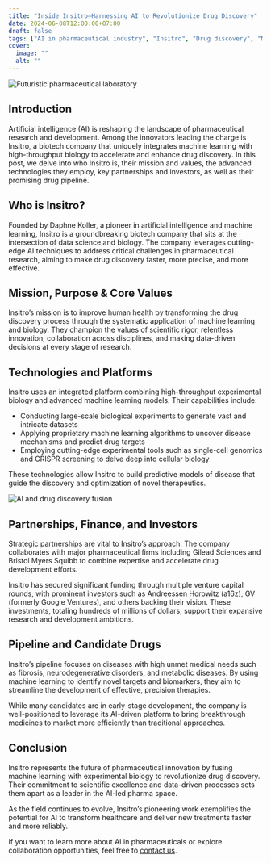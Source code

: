 ```yaml
---
title: "Inside Insitro—Harnessing AI to Revolutionize Drug Discovery"
date: 2024-06-08T12:00:00+07:00
draft: false
tags: ["AI in pharmaceutical industry", "Insitro", "Drug discovery", "Machine learning"]
cover:
  image: ""
  alt: ""
---
```


![Futuristic pharmaceutical laboratory](https://res.cloudinary.com/dxyptrt7m/image/upload/v1752991738/j2drts2yal4czj48oydf.jpg)

## Introduction

Artificial intelligence (AI) is reshaping the landscape of pharmaceutical research and development. Among the innovators leading the charge is Insitro, a biotech company that uniquely integrates machine learning with high-throughput biology to accelerate and enhance drug discovery. In this post, we delve into who Insitro is, their mission and values, the advanced technologies they employ, key partnerships and investors, as well as their promising drug pipeline.

## Who is Insitro?

Founded by Daphne Koller, a pioneer in artificial intelligence and machine learning, Insitro is a groundbreaking biotech company that sits at the intersection of data science and biology. The company leverages cutting-edge AI techniques to address critical challenges in pharmaceutical research, aiming to make drug discovery faster, more precise, and more effective.

## Mission, Purpose & Core Values

Insitro’s mission is to improve human health by transforming the drug discovery process through the systematic application of machine learning and biology. They champion the values of scientific rigor, relentless innovation, collaboration across disciplines, and making data-driven decisions at every stage of research.

## Technologies and Platforms

Insitro uses an integrated platform combining high-throughput experimental biology and advanced machine learning models. Their capabilities include:

- Conducting large-scale biological experiments to generate vast and intricate datasets
- Applying proprietary machine learning algorithms to uncover disease mechanisms and predict drug targets
- Employing cutting-edge experimental tools such as single-cell genomics and CRISPR screening to delve deep into cellular biology

These technologies allow Insitro to build predictive models of disease that guide the discovery and optimization of novel therapeutics.

![AI and drug discovery fusion](https://res.cloudinary.com/dxyptrt7m/image/upload/v1752991787/pd4r8twalnt04cgyyhwr.jpg)

## Partnerships, Finance, and Investors

Strategic partnerships are vital to Insitro’s approach. The company collaborates with major pharmaceutical firms including Gilead Sciences and Bristol Myers Squibb to combine expertise and accelerate drug development efforts.

Insitro has secured significant funding through multiple venture capital rounds, with prominent investors such as Andreessen Horowitz (a16z), GV (formerly Google Ventures), and others backing their vision. These investments, totaling hundreds of millions of dollars, support their expansive research and development ambitions.

## Pipeline and Candidate Drugs

Insitro’s pipeline focuses on diseases with high unmet medical needs such as fibrosis, neurodegenerative disorders, and metabolic diseases. By using machine learning to identify novel targets and biomarkers, they aim to streamline the development of effective, precision therapies.

While many candidates are in early-stage development, the company is well-positioned to leverage its AI-driven platform to bring breakthrough medicines to market more efficiently than traditional approaches.

## Conclusion

Insitro represents the future of pharmaceutical innovation by fusing machine learning with experimental biology to revolutionize drug discovery. Their commitment to scientific excellence and data-driven processes sets them apart as a leader in the AI-led pharma space.

As the field continues to evolve, Insitro’s pioneering work exemplifies the potential for AI to transform healthcare and deliver new treatments faster and more reliably.

If you want to learn more about AI in pharmaceuticals or explore collaboration opportunities, feel free to [contact us](https://kalimawiki.vercel.app/contact/).
